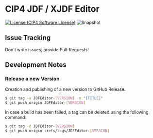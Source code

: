 # CIP4 JDF / XJDF Editor

[![License (CIP4 Software License)](https://img.shields.io/badge/license-CIP4%20Software%20License-blue)](https://github.com/cip4/xJdfLib/blob/master/LICENSE.md) ![Snapshot](https://github.com/cip4/JDFEditor/workflows/Snapshot/badge.svg)


## Issue Tracking
Don't write issues, provide Pull-Requests!

## Development Notes
### Release a new Version
Creation and publishing of a new version to GitHub Release.

```bash
$ git tag -a JDFEditor-[VERSION] -m "[TITLE]"
$ git push origin JDFEditor-[VERSION]
```

In case a build has been failed, a tag can be deleted using the following command:
```bash
$ git tag -d JDFEditor-[VERSION]
$ git push origin :refs/tags/JDFEditor-[VERSION]
```
